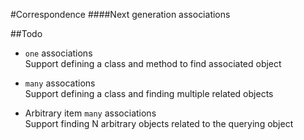 #Correspondence
####Next generation associations

##Todo
* `one` associations<br/>
  Support defining a class and method to find associated object

* `many` assocations<br/>
  Support defining a class and finding multiple related objects

* Arbitrary item `many` associations<br/>
  Support finding N arbitrary objects related to the querying object
